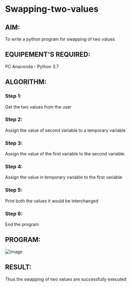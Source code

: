# Swapping-two-values
## AIM:
To write a python program for swapping of two values
## EQUIPEMENT'S REQUIRED: 
PC
Anaconda - Python 3.7
## ALGORITHM: 
### Step 1:
Get the two values from the user
### Step 2: 
Assign the value of second variable to a temporary variable 
### Step 3: 
Assign the value of the first variable to the second variable.
### Step 4:  
Assign the value in temporary variable to the first variable
### Step 5: 
Print both the values it would be interchanged
### Step 6: 
End the program
## PROGRAM:

![image](https://github.com/ArchanaSharikalHarinarayanan/Swapping-two-values/assets/144979934/73b0f52f-0c9c-466d-8ce0-c2a1f592a66e)



## RESULT:
Thus the swapping of two values are successfully executed



